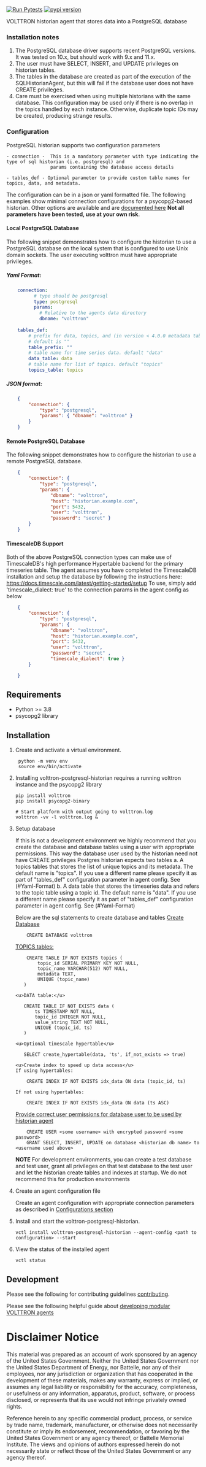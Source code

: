 [![Run Pytests](https://github.com/eclipse-volttron/volttron-postgresql-historian/actions/workflows/run-test.yml/badge.svg)](https://github.com/eclipse-volttron/volttron-postgresql-historian/actions/workflows/run-test.yml)
[![pypi version](https://img.shields.io/pypi/v/volttron-postgresql-historian.svg)](https://pypi.org/project/volttron-postgresql-historian/)

VOLTTRON historian agent that stores data into a PostgreSQL database

### Installation notes

1.  The PostgreSQL database driver supports recent PostgreSQL versions.
    It was tested on 10.x, but should work with 9.x and 11.x.
2.  The user must have SELECT, INSERT, and UPDATE privileges on
    historian tables.
3.  The tables in the database are created as part of the execution of
    the SQLHistorianAgent, but this will fail if the database user does
    not have CREATE privileges.
4.  Care must be exercised when using multiple historians with the same
    database. This configuration may be used only if there is no overlap
    in the topics handled by each instance. Otherwise, duplicate topic
    IDs may be created, producing strange results.


### Configuration

PostgreSQL historian supports two configuration parameters
    
    - connection -  This is a mandatory parameter with type indicating the type of sql historian (i.e. postgresql) and  
                    params containing the database access details
    
    - tables_def - Optional parameter to provide custom table names for topics, data, and metadata.
    
The configuration can be in a json or yaml formatted file. The following examples show minimal connection 
configurations for a psycopg2-based historian. Other options are available and are 
[documented here](https://www.psycopg.org/docs/module.html#psycopg2.connect) **Not all parameters have been tested, 
use at your own risk**.

#### Local PostgreSQL Database

The following snippet demonstrates how to configure the historian to use a PostgreSQL database on the local system that
is configured to use Unix domain sockets. The user executing volttron must have appropriate privileges.


##### Yaml Format:
```yaml
    connection:
          # type should be postgresql
          type: postgresql
          params:
            # Relative to the agents data directory
            dbname: "volttron"
        
    tables_def:
        # prefix for data, topics, and (in version < 4.0.0 metadata tables)
        # default is ""
        table_prefix: ""
        # table name for time series data. default "data"
        data_table: data
        # table name for list of topics. default "topics"
        topics_table: topics
 ```

##### JSON format:
```json
    {
        "connection": {
            "type": "postgresql", 
            "params": { "dbname": "volttron" }
        }
    }
```

#### Remote PostgreSQL Database

The following snippet demonstrates how to configure the historian to use a remote PostgreSQL database.
```json
    {
        "connection": {
            "type": "postgresql", 
            "params": { 
                "dbname": "volttron", 
                "host": "historian.example.com", 
                "port": 5432, 
                "user": "volttron", 
                "password": "secret" }
        }
    }
```

#### TimescaleDB Support

Both of the above PostgreSQL connection types can make use of TimescaleDB\'s high performance Hypertable backend for 
the primary timeseries table. The agent assumes you have completed the TimescaleDB installation and setup the 
database by following the instructions here: <https://docs.timescale.com/latest/getting-started/setup> To use, simply
add \'timescale_dialect: true\' to the connection params in the agent config as below

```json
    {
        "connection": {
            "type": "postgresql", 
            "params": { 
                "dbname": "volttron", 
                "host": "historian.example.com", 
                "port": 5432, 
                "user": "volttron", 
                "password": "secret" ,
                "timescale_dialect": true }
        }

    }
```

## Requirements

 - Python >= 3.8
 - psycopg2 library

## Installation

1. Create and activate a virtual environment.

   ```shell
    python -m venv env
    source env/bin/activate
    ```

2. Installing volttron-postgresql-historian requires a running volttron instance and the psycopg2 library 

    ```shell
    pip install volttron
    pip install psycopg2-binary
    
    # Start platform with output going to volttron.log
    volttron -vv -l volttron.log &
    ```
3. Setup database
   
   If this is not a development environment we highly recommend that you create the database and database tables using
   a user with appropriate permissions. This way the database user used by the historian need not have CREATE privileges
   Postgres historian expects two tables 
   a. A topics tables that stores the list of unique topics and its metadata. The default name is "topics". If you use 
      a different name please specify it as part of "tables_def" configuration parameter in agent config. See (#Yaml-Format)
   b. A data table that stores the timeseries data and refers to the topic table using a topic id. The default name is 
      "data". If you use a different name please specify it as part of "tables_def" configuration parameter in 
      agent config. See (#Yaml-Format)

   Below are the sql statements to create database and tables
   <u>Create Database</u>
   ```
       CREATE DATABASE volttron
    ```
   <u>TOPICS tables:</u>
    ```
        CREATE TABLE IF NOT EXISTS topics (
            topic_id SERIAL PRIMARY KEY NOT NULL, 
            topic_name VARCHAR(512) NOT NULL, 
            metadata TEXT, 
            UNIQUE (topic_name)
       )
    ```
    
       <u>DATA table:</u>
    ```
       CREATE TABLE IF NOT EXISTS data (
           ts TIMESTAMP NOT NULL, 
           topic_id INTEGER NOT NULL, 
           value_string TEXT NOT NULL, 
           UNIQUE (topic_id, ts)
       )
    ```
       <u>Optional timescale hypertable</u>
    ```
       SELECT create_hypertable(data, 'ts', if_not_exists => true)
    ```
       <u>Create index to speed up data access</u>
       If using hypertables:
    ```
        CREATE INDEX IF NOT EXISTS idx_data ON data (topic_id, ts)
    ```
       If not using hypertables:
    ```
        CREATE INDEX IF NOT EXISTS idx_data ON data (ts ASC)
    ```
    <u>Provide correct user permissions for database user to be used by historian agent</u>
    ```
        CREATE USER <some username> with encrypted password <some password>
        GRANT SELECT, INSERT, UPDATE on database <historian db name> to <username used above>
    ``` 
    **NOTE**
    For development environments, you can create a test database and test user, grant all privileges on that test 
    database to the test user and let the historian create tables and indexes at startup. We do not recommend this for 
    production environments

4. Create an agent configuration file 

    Create an agent configuration with appropriate connection parameters as described in [Configurations section](#Configuration)

5. Install and start the volttron-postgresql-historian.

    ```shell
    vctl install volttron-postgresql-historian --agent-config <path to configuration> --start
    ```

6. View the status of the installed agent

    ```shell
    vctl status
    ```

## Development

Please see the following for contributing guidelines [contributing](https://github.com/eclipse-volttron/volttron-core/blob/develop/CONTRIBUTING.md).

Please see the following helpful guide about [developing modular VOLTTRON agents](https://github.com/eclipse-volttron/volttron-core/blob/develop/DEVELOPING_ON_MODULAR.md)

# Disclaimer Notice

This material was prepared as an account of work sponsored by an agency of the
United States Government.  Neither the United States Government nor the United
States Department of Energy, nor Battelle, nor any of their employees, nor any
jurisdiction or organization that has cooperated in the development of these
materials, makes any warranty, express or implied, or assumes any legal
liability or responsibility for the accuracy, completeness, or usefulness or any
information, apparatus, product, software, or process disclosed, or represents
that its use would not infringe privately owned rights.

Reference herein to any specific commercial product, process, or service by
trade name, trademark, manufacturer, or otherwise does not necessarily
constitute or imply its endorsement, recommendation, or favoring by the United
States Government or any agency thereof, or Battelle Memorial Institute. The
views and opinions of authors expressed herein do not necessarily state or
reflect those of the United States Government or any agency thereof.
